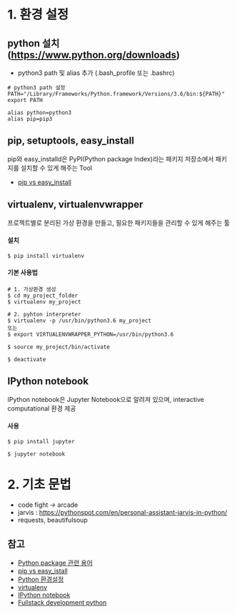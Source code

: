 # 1. 환경 설정
## python 설치 (https://www.python.org/downloads)
* python3 path 및 alias 추가 (.bash_profile 또는 .bashrc)

```
# python3 path 설정
PATH="/Library/Frameworks/Python.framework/Versions/3.6/bin:${PATH}"
export PATH

alias python=python3
alias pip=pip3
```
## pip, setuptools, easy_install
pip와 easy_installd은 PyPI(Python package Index)라는 패키지 저장소에서 패키지를 설치할 수 있게 해주는 Tool

* [pip vs easy_install](https://packaging.python.org/pip_easy_install/)


## virtualenv, virtualenvwrapper
프로젝트별로 분리된 가상 환경을 만들고, 필요한 패키지들을 관리할 수 있게 해주는 툴
#### 설치
```
$ pip install virtualenv
```
#### 기본 사용법
```
# 1. 가상환경 생성
$ cd my_project_folder
$ virtualenv my_project

# 2. pyhton interpreter
$ virtualenv -p /usr/bin/python3.6 my_project
또는
$ export VIRTUALENVWRAPPER_PYTHON=/usr/bin/python3.6

$ source my_project/bin/activate

$ deactivate
```

## IPython notebook
IPython notebook은 Jupyter Notebook으로 알려져 있으며, interactive computational 환경 제공

#### 사용
```
$ pip install jupyter

$ jupyter notebook
```

# 2. 기초 문법
* code fight -> arcade
* jarvis : https://pythonspot.com/en/personal-assistant-jarvis-in-python/
* requests, beautifulsoup

## 참고
* [Python package 관련 용어](https://packaging.python.org/glossary)
* [pip vs easy_istall](https://packaging.python.org/pip_easy_install/)
* [Python 환경설정](http://www.flowdas.com/blog/%ED%8C%8C%EC%9D%B4%EC%8D%AC-%ED%94%84%EB%A1%9C%EC%A0%9D%ED%8A%B8-%EC%8B%9C%EC%9E%91%ED%95%98%EA%B8%B0-virtualenv/)
* [virtualenv](http://docs.python-guide.org/en/latest/dev/virtualenvs/)
* [IPython notebook](https://jupyter.readthedocs.io/en/latest/running.html)
* [Fullstack development python](https://www.fullstackpython.com/application-dependencies.html)
